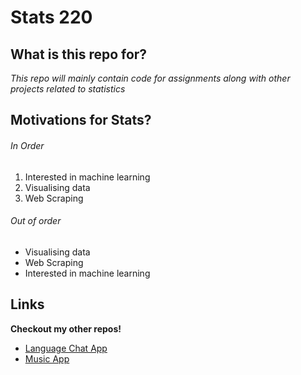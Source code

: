 # Stats 220
## What is this repo for? ##

*This repo will mainly contain code for assignments along with other projects related to statistics*

## Motivations for Stats? ##

###### In Order ######

1. Interested in machine learning
2. Visualising data
3. Web Scraping

###### Out of order ######

- Visualising data
- Web Scraping
- Interested in machine learning

## Links ##

**Checkout my other repos!**
- [Language Chat App](https://github.com/Ant279a/All_Languages)
- [Music App](https://github.com/Antinson/Music_App)


 
 
